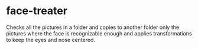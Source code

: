 # face-treater
 Checks all the pictures in a folder and copies to another folder only the pictures where the face is recognizable enough and applies transformations to keep the eyes and nose centered.

